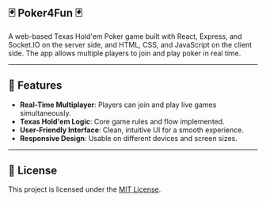 ## 🃏 Poker4Fun 🃏

A web-based Texas Hold'em Poker game built with React, Express, and Socket.IO on the server side, and HTML, CSS, and JavaScript on the client side. The app allows multiple players to join and play poker in real time.

---

## 🚀 Features

- **Real-Time Multiplayer**: Players can join and play live games simultaneously.
- **Texas Hold'em Logic**: Core game rules and flow implemented.
- **User-Friendly Interface**: Clean, intuitive UI for a smooth experience.
- **Responsive Design**: Usable on different devices and screen sizes.

---

## 📄 License

This project is licensed under the [MIT License](LICENSE).

